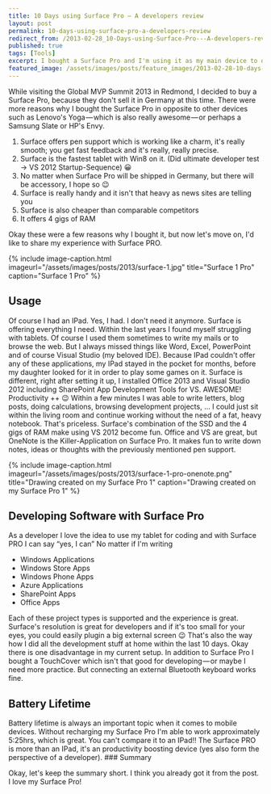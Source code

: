 ```yaml
---
title: 10 Days using Surface Pro — A developers review
layout: post
permalink: 10-days-using-surface-pro-a-developers-review
redirect_from: /2013-02-28_10-Days-using-Surface-Pro---A-developers-review-583dae2fe863
published: true
tags: [Tools]
excerpt: I bought a Surface Pro and I'm using it as my main device to do software development. Read my recap and get all the pros and cons
featured_image: /assets/images/posts/feature_images/2013-02-28-10-days-using-surface-pro-a-developers-review.jpg
---
```


While visiting the Global MVP Summit 2013 in Redmond, I decided to buy a Surface Pro, because they don't sell it in Germany at this time. There were more reasons why I bought the Surface Pro in opposite to other devices such as Lenovo's Yoga — which is also really awesome — or perhaps a Samsung Slate or HP's Envy.

1. Surface offers pen support which is working like a charm, it's really smooth; you get fast feedback and it's really, really precise.
2. Surface is the fastest tablet with Win8 on it. (Did ultimate developer test -> VS 2012 Startup-Sequence) 😀
3. No matter when Surface Pro will be shipped in Germany, but there will be accessory, I hope so 😉
4. Surface is really handy and it isn't that heavy as news sites are telling you
5. Surface is also cheaper than comparable competitors
6. It offers 4 gigs of RAM

Okay these were a few reasons why I bought it, but now let's move on, I'd like to share my experience with Surface PRO.

{% include image-caption.html imageurl="/assets/images/posts/2013/surface-1.jpg"
title="Surface 1 Pro" caption="Surface 1 Pro" %}

## Usage

Of course I had an IPad. Yes, I had. I don't need it anymore. Surface is offering everything I need. Within the last years I found myself struggling with tablets. Of course I used them sometimes to write my mails or to browse the web. But I always missed things like Word, Excel, PowerPoint and of course Visual Studio (my beloved IDE). Because IPad couldn't offer any of these applications, my IPad stayed in the pocket for months, before my daughter looked for it in order to play some games on it. Surface is different, right after setting it up, I installed Office 2013 and Visual Studio 2012 including SharePoint App Development Tools for VS. AWESOME! Productivity ++ 😉 Within a few minutes I was able to write letters, blog posts, doing calculations, browsing development projects, … I could just sit within the living room and continue working without the need of a fat, heavy notebook. That's priceless. Surface's combination of the SSD and the 4 gigs of RAM make using VS 2012 become fun. Office and VS are great, but OneNote is the Killer-Application on Surface Pro. It makes fun to write down notes, ideas or thoughts with the previously mentioned pen support.

{% include image-caption.html imageurl="/assets/images/posts/2013/surface-1-pro-onenote.png"
title="Drawing created on my Surface Pro 1" caption="Drawing created on my Surface Pro 1" %}

## Developing Software with Surface Pro

As a developer I love the idea to use my tablet for coding and with Surface PRO I can say “yes, I can” No matter if I'm writing

- Windows Applications
- Windows Store Apps
- Windows Phone Apps
- Azure Applications
- SharePoint Apps
- Office Apps

Each of these project types is supported and the experience is great. Surface's resolution is great for developers and if it's too small for your eyes, you could easily plugin a big external screen 😉 That's also the way how I did all the development stuff at home within the last 10 days. Okay there is one disadvantage in my current setup. In addition to Surface Pro I bought a TouchCover which isn't that good for developing — or maybe I need more practice. But connecting an external Bluetooth keyboard works fine.

## Battery Lifetime

Battery lifetime is always an important topic when it comes to mobile devices. Without recharging my Surface Pro I'm able to work approximately 5:25hrs, which is great. You can't compare it to an IPad!! The Surface PRO is more than an IPad, it's an productivity boosting device (yes also form the perspective of a developer). ### Summary

Okay, let's keep the summary short. I think you already got it from the post. I love my Surface Pro!
